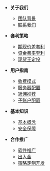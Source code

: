 
- **关于我们**
  - [团队背景](团队背景.md)
  - [联系我们](联系方式.md)

- **套利策略**
  - [期现价差套利](期现价差套利系统.md)
  - [资金费率套利](资金费率套利系统.md)
  - [现货王定投](现货王套利系统.md)

- **用户指南**
  - [收费模式](收费模式.md)
  - [服务器配置](服务器.md)
  - [返佣推荐](返佣推荐.md)
  - [子账户配置](子账户配置.md)

- **基本知识**
  - [基本概念](基本概念.md)
  - [安全保障](安全保障.md)

- **合作推广**
  - [软件推广](软件推广.md)
  - [出入金](出入金.md)
  - [策略定制开发](策略定制开发.md)


  